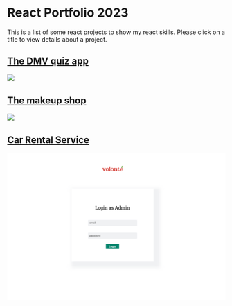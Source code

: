 # React Portfolio 2023

This is a list of some react projects to show my react skills. 
Please click on a title to view details about a project.

## [The DMV quiz app](https://github.com/juliet-karpah/react-portfolio/tree/main/quiz-app)
![](https://github.com/juliet-karpah/react-portfolio/blob/main/assets/React%20App.gif)

## [The makeup shop](https://github.com/juliet-karpah/react-portfolio/tree/main/makeup-ecommerce)
![](https://github.com/juliet-karpah/react-portfolio/blob/main/assets/Vite%20%2B%20React.gif)

## [Car Rental Service](https://github.com/juliet-karpah/react-portfolio/tree/main/car-rental-management)
![](https://github.com/juliet-karpah/react-portfolio/blob/main/assets/login-restaurant-app.png)


